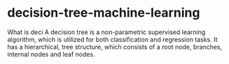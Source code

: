 # decision-tree-machine-learning
What is deci A decision tree is a non-parametric supervised learning algorithm, which is utilized for both classification and regression tasks. It has a hierarchical, tree structure, 
which consists of a root node, branches, internal nodes and leaf nodes.


